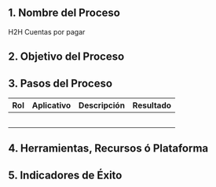## 1. Nombre del Proceso
H2H Cuentas por pagar

## 2. Objetivo del Proceso


## 3. Pasos del Proceso

| **Rol** | **Aplicativo** | **Descripción** | **Resultado** |
| ------- | -------------- | --------------- | ------------- |
|         |                |                 |               |
|         |                |                 |               |
|         |                |                 |               |
|         |                |                 |               |
|         |                |                 |               |

## 4. Herramientas, Recursos ó Plataforma

## 5. Indicadores de Éxito
